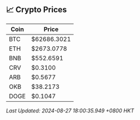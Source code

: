 ## 📈 Crypto Prices

| Coin | Price |
| ---- | ----- |
| BTC | $62686.3021 |
| ETH | $2673.0778 |
| BNB | $552.6591 |
| CRV | $0.3100 |
| ARB | $0.5677 |
| OKB | $38.2173 |
| DOGE | $0.1047 |

_Last Updated: 2024-08-27 18:00:35.949 +0800 HKT_